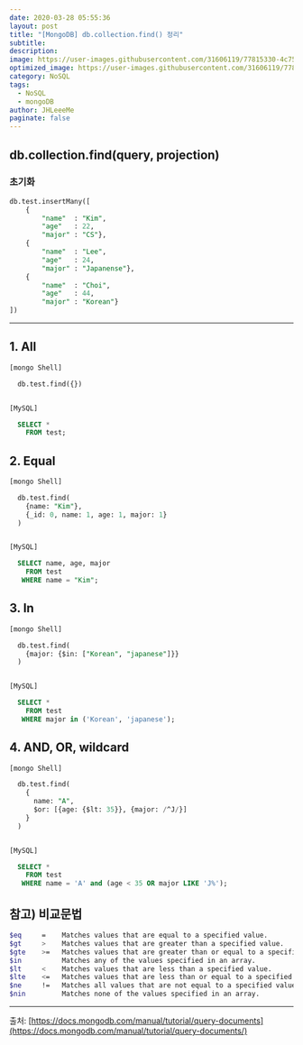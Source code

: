```yaml
---
date: 2020-03-28 05:55:36
layout: post
title: "[MongoDB] db.collection.find() 정리"
subtitle:
description:
image: https://user-images.githubusercontent.com/31606119/77815330-4c751600-70fd-11ea-8284-7ecae648ea28.png
optimized_image: https://user-images.githubusercontent.com/31606119/77815330-4c751600-70fd-11ea-8284-7ecae648ea28.png
category: NoSQL
tags:
  - NoSQL
  - mongoDB
author: JHLeeeMe
paginate: false
---
```


## db.collection.find(query, projection)

### 초기화
```sql
db.test.insertMany([
    {
        "name"  : "Kim",
        "age"   : 22,
        "major" : "CS"},
    {
        "name"  : "Lee",
        "age"   : 24,
        "major" : "Japanense"},
    {
        "name"  : "Choi",
        "age"   : 44,
        "major" : "Korean"}
])
```

---

## 1. All
```sql
[mongo Shell]

  db.test.find({})


[MySQL]

  SELECT *
    FROM test;
```

## 2. Equal
```sql
[mongo Shell]

  db.test.find(
    {name: "Kim"},
    {_id: 0, name: 1, age: 1, major: 1}
  )


[MySQL]

  SELECT name, age, major
    FROM test
   WHERE name = "Kim";
```

## 3. In
```sql
[mongo Shell]

  db.test.find(
    {major: {$in: ["Korean", "japanese"]}}
  )


[MySQL]

  SELECT *
    FROM test
   WHERE major in ('Korean', 'japanese');
```

## 4. AND, OR, wildcard
```sql
[mongo Shell]

  db.test.find(
    {
      name: "A",
      $or: [{age: {$lt: 35}}, {major: /^J/}]
    }
  )


[MySQL]

  SELECT *
    FROM test
   WHERE name = 'A' and (age < 35 OR major LIKE 'J%');
```

## 참고) 비교문법
```bash
$eq     =    Matches values that are equal to a specified value.
$gt     >    Matches values that are greater than a specified value.
$gte    >=   Matches values that are greater than or equal to a specified value.
$in          Matches any of the values specified in an array.
$lt     <    Matches values that are less than a specified value.
$lte    <=   Matches values that are less than or equal to a specified value.
$ne     !=   Matches all values that are not equal to a specified value.
$nin         Matches none of the values specified in an array.
```

---

출처: [https://docs.mongodb.com/manual/tutorial/query-documents](https://docs.mongodb.com/manual/tutorial/query-documents/)
